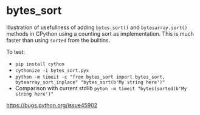 # bytes_sort
Illustration of usefullness of adding `bytes.sort()` and `bytesarray.sort()` methods in CPython using a counting sort as implementation. 
This is much faster than using `sorted` from the builtins.

To test:
- `pip install cython`
- `cythonize -i bytes_sort.pyx`
- `python -m timeit -c "from bytes_sort import bytes_sort, bytearray_sort_inplace" "bytes_sort(b'My string here')"`
- Comparison with current stdlib `pyton -m timeit "bytes(sorted(b'My string here')"`

https://bugs.python.org/issue45902
